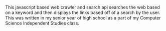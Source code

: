 This javascript based web crawler and search api searches the web based on a keyword and then displays the links based off of a search by the user.
This was written in my senior year of high school as a part of my Computer Science Independent Studies class.

